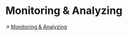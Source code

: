 # Monitoring & Analyzing


↗ [Monitoring & Analyzing](../Operations%20Management/Monitoring%20&%20Analyzing/Monitoring%20&%20Analyzing.md)

